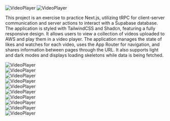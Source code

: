 <img class="hidden dark:block rounded-lg" src="/assets/vp_picture_2.png" alt="VideoPlayer">
<img class="block dark:hidden rounded-lg" src="/assets/vp_picture_3.png" alt="VideoPlayer">

This project is an exercise to practice Next.js, utilizing tRPC for client-server communication and server actions to
interact with a Supabase database. The application is styled with TailwindCSS and Shadcn, featuring a fully responsive
design. It allows users to view a collection of videos uploaded to AWS and play them in a video player. The application
manages the state of likes and watches for each video, uses the App Router for navigation, and shares information
between pages through the URL. It also supports light and dark modes and displays loading skeletons while data is being
fetched.


 <div class="slider dark:hidden mx-auto mt-6 ">
        <div class="slides">
            <div> <img  src="/assets/vp_picture_1.png" alt="VideoPlayer"></div>
            <div ><img src="/assets/vp_picture_4.png" alt="VideoPlayer"></div>
            <div ><img  src="/assets/vp_picture_5.png" alt="VideoPlayer"></div>
           <div> <img   src="/assets/vp_picture_1.png" alt="VideoPlayer"></div>
            <div ><img  src="/assets/vp_picture_4.png" alt="VideoPlayer"></div>
        </div>
</div>
 <div class="slider hidden dark:block mx-auto mt-6">
        <div class="slides">
            <div> <img  src="/assets/vp_picture_6.png" alt="VideoPlayer"></div>
            <div ><img  src="/assets/vp_picture_9.png" alt="VideoPlayer"></div>
            <div ><img  src="/assets/vp_picture_6.png" alt="VideoPlayer"></div>
            <div> <img  src="/assets/vp_picture_6.png" alt="VideoPlayer"></div>
            <div ><img  src="/assets/vp_picture_9.png" alt="VideoPlayer"></div>
        </div>
</div>





